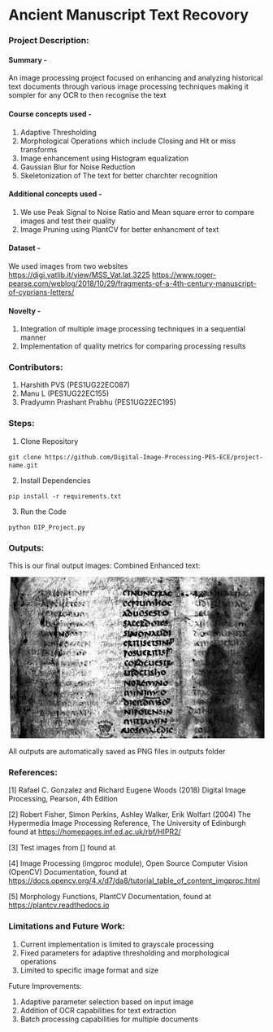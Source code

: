 # Ancient Manuscript Text Recovory
### Project Description:
#### Summary - 
An image processing project focused on enhancing and analyzing historical text documents through various image processing techniques making it sompler for any OCR to then recognise the text

#### Course concepts used - 
1. Adaptive Thresholding
2. Morphological Operations which include Closing and Hit or miss transforms
3. Image enhancement using Histogram equalization
4. Gaussian Blur for Noise Reduction
5. Skeletonization of The text for better charchter recognition

#### Additional concepts used -
1. We use Peak Signal to Noise Ratio and Mean square error to compare images and test their quality
2. Image Pruning using PlantCV for better enhancment of text
   
#### Dataset - 
We used images from two websites
https://digi.vatlib.it/view/MSS_Vat.lat.3225
https://www.roger-pearse.com/weblog/2018/10/29/fragments-of-a-4th-century-manuscript-of-cyprians-letters/

#### Novelty - 
1. Integration of multiple image processing techniques in a sequential manner
2. Implementation of quality metrics for comparing processing results
   
### Contributors:
1. Harshith PVS (PES1UG22EC087)
2. Manu L (PES1UG22EC155)
3. Pradyumn Prashant Prabhu (PES1UG22EC195)

### Steps:
1. Clone Repository
```
git clone https://github.com/Digital-Image-Processing-PES-ECE/project-name.git
```
2. Install Dependencies
```
pip install -r requirements.txt

```
3. Run the Code
```
python DIP_Project.py
```

### Outputs:
This is our final output images:
Combined Enhanced text:

![image](https://github.com/Digital-Image-Processing-PES-ECE/Ancient-Manuscript-Text-Recovery/blob/main/outputs/Combined_Enhanced_Text.png)

All outputs are automatically saved as PNG files in outputs folder

### References:
[1] Rafael C. Gonzalez and Richard Eugene Woods (2018) Digital Image Processing, Pearson, 4th Edition

[2] Robert Fisher, Simon Perkins, Ashley Walker, Erik Wolfart (2004) The Hypermedia Image Processing Reference, The University of Edinburgh found at https://homepages.inf.ed.ac.uk/rbf/HIPR2/

[3] Test images from [] found at 

[4] Image Processing (imgproc module), Open Source Computer Vision (OpenCV) Documentation, found at https://docs.opencv.org/4.x/d7/da8/tutorial_table_of_content_imgproc.html

[5] Morphology Functions, PlantCV Documentation, found at https://plantcv.readthedocs.io
   
### Limitations and Future Work:
1. Current implementation is limited to grayscale processing
2. Fixed parameters for adaptive thresholding and morphological operations
3. Limited to specific image format and size

Future Improvements:
1. Adaptive parameter selection based on input image 
2. Addition of OCR capabilities for text extraction
3. Batch processing capabilities for multiple documents
